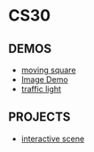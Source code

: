 # CS30

## DEMOS
- [moving square](movingsquare)
- [Image Demo](image-demo)
- [traffic light](traficlight)
## PROJECTS
- [interactive scene](interactivescene)